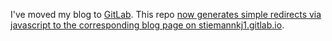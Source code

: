 I've moved my blog to [GitLab](https://gitlab.com/stiemannkj1/stiemannkj1.gitlab.io). This repo [now generates simple redirects via javascript to the corresponding blog page on stiemannkj1.gitlab.io](https://github.com/stiemannkj1/stiemannkj1.github.io/blob/master/_includes/redirect.html).

